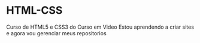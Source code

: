 # HTML-CSS
 Curso de HTML5 e CSS3 do Curso em Video
 Estou aprendendo a criar sites e agora vou gerenciar meus repositorios
